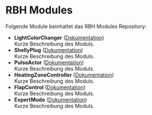 # RBH Modules

Folgende Module beinhaltet das RBH Modules Repository:

- __LightColorChanger__ ([Dokumentation](LightColorChanger))  
	Kurze Beschreibung des Moduls.
- __ShellyPlug__ ([Dokumentation](ShellyPlug))  
	Kurze Beschreibung des Moduls.
- __PulseActor__ ([Dokumentation](PulseActor))  
	Kurze Beschreibung des Moduls.
- __HeatingZoneController__ ([Dokumentation](HeatingZoneController))  
	Kurze Beschreibung des Moduls.
- __FlapControl__ ([Dokumentation](FlapControl))  
	Kurze Beschreibung des Moduls.
- __ExpertMode__ ([Dokumentation](ExpertMode))  
	Kurze Beschreibung des Moduls.
